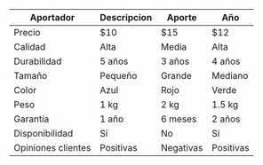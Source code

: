 | Aportador     | Descripcion | Aporte | Año |
|--------------------|------------|------------|------------|
| Precio             | $10        | $15        | $12        |
| Calidad            | Alta       | Media      | Alta       |
| Durabilidad        | 5 años     | 3 años     | 4 años     |
| Tamaño             | Pequeño    | Grande     | Mediano    |
| Color              | Azul       | Rojo       | Verde      |
| Peso               | 1 kg       | 2 kg       | 1.5 kg     |
| Garantía           | 1 año      | 6 meses    | 2 años     |
| Disponibilidad     | Sí         | No         | Sí         |
| Opiniones clientes | Positivas  | Negativas  | Positivas  |
